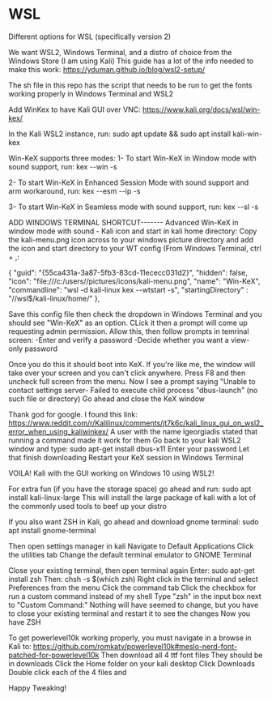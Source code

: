 # WSL
Different options for WSL (specifically version 2)

We want WSL2, Windows Terminal, and a distro of choice from the Windows Store (I am using Kali)
This guide has a lot of the info needed to make this work:
https://yduman.github.io/blog/wsl2-setup/

The sh file in this repo has the script that needs to be run to get the fonts working properly in Windows Terminal and WSL2


Add WinKex to have Kali GUI over VNC:
https://www.kali.org/docs/wsl/win-kex/

In the Kali WSL2 instance, run:
sudo apt update && sudo apt install kali-win-kex

Win-KeX supports three modes:
1- To start Win-KeX in Window mode with sound support, run:
kex --win -s

2- To start Win-KeX in Enhanced Session Mode with sound support and arm workaround, run:
kex --esm --ip -s

3- To start Win-KeX in Seamless mode with sound support, run:
kex --sl -s



ADD WINDOWS TERMINAL SHORTCUT-------
Advanced Win-KeX in window mode with sound - Kali icon and start in kali home directory:
Copy the kali-menu.png icon across to your windows picture directory and add the icon and start directory to your WT config (From Windows Terminal, ctrl + ,:

{
        "guid": "{55ca431a-3a87-5fb3-83cd-11ececc031d2}",
        "hidden": false,
      "icon": "file:///c:/users/<windows user>/pictures/icons/kali-menu.png",
        "name": "Win-KeX",
        "commandline": "wsl -d kali-linux kex --wtstart -s",
      "startingDirectory" : "//wsl$/kali-linux/home/<kali user>"
},
  
Save this config file then check the dropdown in Windows Terminal and you should see "Win-KeX" as an option.
CLick it then a prompt will come up requesting admin permission. Allow this, then follow prompts in temrinal screen:
-Enter and verify a password
-Decide whether you want a view-only password

Once you do this it should boot into KeX. If you're like me, the window will take over your screen and you can't click anywhere.
Press F8 and then uncheck full screen from the menu.
Now I see a prompt saying "Unable to contact settings server- Failed to execute child process "dbus-launch" (no such file or directory)
Go ahead and close the KeX window

Thank god for google. I found this link: https://www.reddit.com/r/Kalilinux/comments/jt7k6c/kali_linux_gui_on_wsl2_error_when_using_kaliwinkex/
A user with the name lgeorgiadis stated that running a command made it work for them
Go back to your kali WSL2 window and type: sudo apt-get install dbus-x11
Enter your password
Let that finish downloading
Restart your KeX session in Windows Terminal

VOILA! Kali with the GUI working on Windows 10 using WSL2!

For extra fun (if you have the storage space) go ahead and run: sudo apt install kali-linux-large
This will install the large package of kali with a lot of the commonly used tools to beef up your distro

If you also want ZSH in Kali, go ahead and download gnome terminal:
sudo apt install gnome-terminal

Then open settings manager in kali
Navigate to Default Applications
Click the utilities tab
Change the default terminal emulator to GNOME Terminal

Close your existing terminal, then open terminal again
Enter: sudo apt-get install zsh
Then: chsh -s $(which zsh)
Right click in the terminal and select Preferences from the menu
Click the command tab 
Click the checkbox for run a custom command instead of my shell
Type "zsh" in the input box next to "Custom Command:"
Nothing will have seemed to change, but you have to close your existing terminal and restart it to see the changes
Now you have ZSH

To get powerlevel10k working properly, you must navigate in a browse in Kali to:
https://github.com/romkatv/powerlevel10k#meslo-nerd-font-patched-for-powerlevel10k
Then download all 4 ttf font files
They should be in downloads
Click the Home folder on your kali desktop
Click Downloads
Double click each of the 4 files and 








Happy Tweaking!







